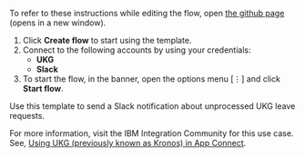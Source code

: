To refer to these instructions while editing the flow, open [the github page](https://github.com/ot4i/app-connect-templates/tree/master/resources/markdown/Use%20Slack%20to%20notify%20of%20unprocessed%20UKG%20leave%20requests_instructions.md) (opens in a new window).

1. Click **Create flow** to start using the template.
2. Connect to the following accounts by using your credentials:
   - **UKG** 
   - **Slack**
3. To start the flow, in the banner, open the options menu [⋮] and click **Start flow**.

Use this template to send a Slack notification about unprocessed UKG leave requests.

For more information, visit the IBM Integration Community for this use case. See, [Using UKG (previously known as Kronos) in App Connect]([https://community.ibm.com/community/user/integration/blogs/shamini-arumugam1/2022/09/01/using-ibm-app-connect-with-microsoft-excel](https://community.ibm.com/community/user/integration/viewdocument/using-ibm-app-connect-to-retrieve-d)).
